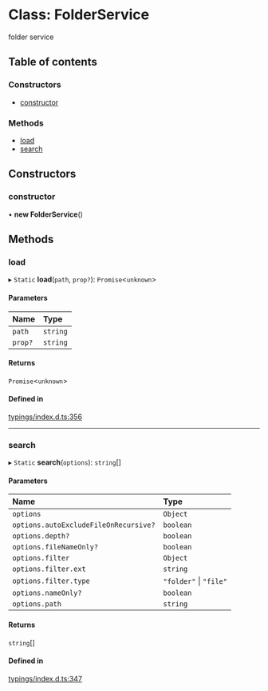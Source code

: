 # Class: FolderService

folder service

## Table of contents

### Constructors

- [constructor](../wiki/FolderService#constructor)

### Methods

- [load](../wiki/FolderService#load)
- [search](../wiki/FolderService#search)

## Constructors

### constructor

• **new FolderService**()

## Methods

### load

▸ `Static` **load**(`path`, `prop?`): `Promise`<`unknown`\>

#### Parameters

| Name | Type |
| :------ | :------ |
| `path` | `string` |
| `prop?` | `string` |

#### Returns

`Promise`<`unknown`\>

#### Defined in

[typings/index.d.ts:356](https://github.com/Natto-PKP/discord-sucrose/blob/9e8624c/typings/index.d.ts#L356)

___

### search

▸ `Static` **search**(`options`): `string`[]

#### Parameters

| Name | Type |
| :------ | :------ |
| `options` | `Object` |
| `options.autoExcludeFileOnRecursive?` | `boolean` |
| `options.depth?` | `boolean` |
| `options.fileNameOnly?` | `boolean` |
| `options.filter` | `Object` |
| `options.filter.ext` | `string` |
| `options.filter.type` | ``"folder"`` \| ``"file"`` |
| `options.nameOnly?` | `boolean` |
| `options.path` | `string` |

#### Returns

`string`[]

#### Defined in

[typings/index.d.ts:347](https://github.com/Natto-PKP/discord-sucrose/blob/9e8624c/typings/index.d.ts#L347)
